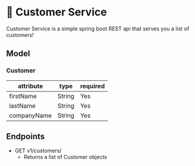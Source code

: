 # 💁 Customer Service

Customer Service is a simple spring boot REST api that serves you a list of customers!

## Model
### Customer  
|  attribute  |  type   | required  |
|-------------|---------|-----------|
| firstName   | String  |    Yes    |
| lastName    | String  |    Yes    |
| companyName | String  |    Yes    |

## Endpoints
* GET v1/customers/
  * Returns a list of Customer objects

